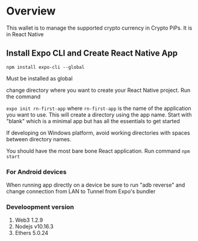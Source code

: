 # Overview

This wallet is to manage the supported crypto currency in Crypto PiPs.  It is in React Native

## Install Expo CLI and Create React Native App

`npm install expo-cli --global`

Must be installed as global

change directory where you want to create your React Native project.  Run the command

`expo init rn-first-app` where `rn-first-app` is the name of the application you want to use.  This will create a directory using the app name.  Start with "blank" which is a minimal app but has all the essentials to get started

If developing on Windows platform, avoid working directories with spaces between directory names.

You should have the most bare bone React application.  Run command `npm start`

### For Android devices

When running app directly on a device be sure to run "adb reverse" and change connection from LAN to Tunnel from Expo's bundler

### Develoopment version

1. Web3 1.2.9
2. Nodejs v10.16.3
3. Ethers 5.0.24